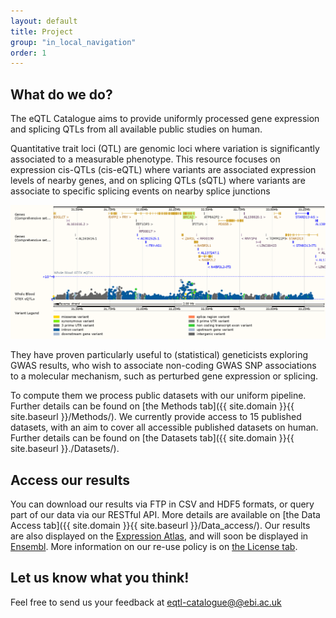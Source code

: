 ```yaml
---
layout: default
title: Project
group: "in_local_navigation"
order: 1
---
```


What do we do?
--------------

The eQTL Catalogue aims to provide uniformly processed gene expression and splicing QTLs from all available public studies on human.

Quantitative trait loci (QTL) are genomic loci where variation is significantly associated to a measurable phenotype. This resource focuses on expression cis-QTLs (cis-eQTL) where variants are associated expression levels of nearby genes, and on splicing QTLs (sQTL) where variants are associate to specific splicing events on nearby splice junctions

![eQTLS in Ensembl](static/Human_BRCA2.png)

They have proven particularly useful to (statistical) geneticists exploring GWAS results, who wish to associate non-coding GWAS SNP associations to a molecular mechanism, such as perturbed gene expression or splicing.

To compute them we process public datasets with our uniform pipeline. Further details can be found on [the Methods tab]({{ site.domain }}{{ site.baseurl }}/Methods/). We currently provide access to 15 published datasets, with an aim to cover all accessible published datasets on human. Further details can be found on [the Datasets tab]({{ site.domain }}{{ site.baseurl }}./Datasets/).

Access our results
------------------

You can download our results via FTP in CSV and HDF5 formats, or query part of our data via our RESTful API. More details are available on [the Data Access tab]({{ site.domain }}{{ site.baseurl }}/Data_access/). Our results are also displayed on the [Expression Atlas](https://www.ebi.ac.uk/gxa/home), and will soon be displayed in [Ensembl](www.ensembl.org). More information on our re-use policy is on [the License tab]({{site.domain}}{{site.baseurl}}/License).

Let us know what you think! 
---------------------------

Feel free to send us your feedback at [eqtl-catalogue@@ebi.ac.uk](mailto:eqtl-catalogue@ebi.ac.uk)
